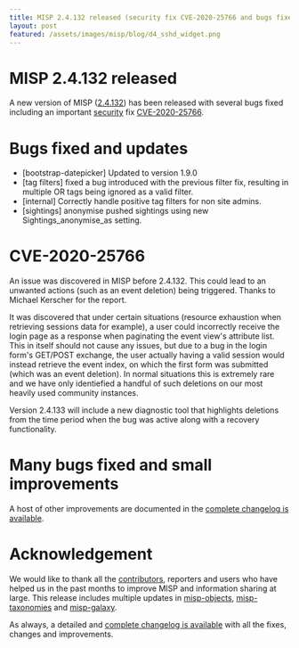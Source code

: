 ```yaml
---
title: MISP 2.4.132 released (security fix CVE-2020-25766 and bugs fixed)
layout: post
featured: /assets/images/misp/blog/d4_sshd_widget.png
---
```


# MISP 2.4.132 released

A new version of MISP ([2.4.132](https://github.com/MISP/MISP/tree/v2.4.132)) has been released with several bugs fixed including an important [security](https://www.misp-project.org/security/) fix [CVE-2020-25766](https://cve.circl.lu/cve/CVE-2020-25766). 

# Bugs fixed and updates

- [bootstrap-datepicker] Updated to version 1.9.0
- [tag filters] fixed a bug introduced with the previous filter fix, resulting in multiple OR tags being ignored as a valid filter.
- [internal] Correctly handle positive tag filters for non site admins.
- [sightings] anonymise pushed sightings using new Sightings_anonymise_as setting.

# CVE-2020-25766

An issue was discovered in MISP before 2.4.132. This could lead to an unwanted actions (such as an event deletion) being triggered. Thanks to Michael Kerscher for the report.

It was discovered that under certain situations (resource exhaustion when retrieving sessions data for example), a user could incorrectly receive the login page as a response when paginating the event view's attribute list. This in itself should not cause any issues, but due to a bug in the login form's GET/POST exchange, the user actually having a valid session would instead retrieve the event index, on which the first form was submitted (which was an event deletion). In normal situations this is extremely rare and we have only identiefied a handful of such deletions on our most heavily used community instances.

Version 2.4.133 will include a new diagnostic tool that highlights deletions from the time period when the bug was active along with a recovery functionality.

# Many bugs fixed and small improvements

A host of other improvements are documented in the [complete changelog is available](https://www.misp-project.org/Changelog.txt).

# Acknowledgement

We would like to thank all the [contributors](https://www.misp-project.org/contributors), reporters and users who have helped us in the past months to improve MISP and information sharing at large. This release includes multiple updates in [misp-objects](https://www.misp-project.org/objects.html), [misp-taxonomies](https://www.misp-project.org/taxonomies.html) and [misp-galaxy](https://www.misp-project.org/galaxy.html).

As always, a detailed and [complete changelog is available](https://www.misp-project.org/Changelog.txt) with all the fixes, changes and improvements.


